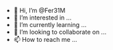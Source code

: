- 👋 Hi, I’m @Fer31M
- 👀 I’m interested in ...
- 🌱 I’m currently learning ...
- 💞️ I’m looking to collaborate on ...
- 📫 How to reach me ...

<!---
Fer31M/Fer31M is a ✨ special ✨ repository because its `README.md` (this file) appears on your GitHub profile.
You can click the Preview link to take a look at your changes.
--->
